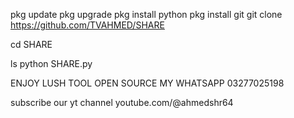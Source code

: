 pkg update
pkg upgrade 
pkg install python
pkg install git
git clone https://github.com/TVAHMED/SHARE

cd SHARE

ls
python SHARE.py



ENJOY LUSH TOOL OPEN SOURCE
MY WHATSAPP 03277025198

subscribe our yt channel youtube.com/@ahmedshr64
